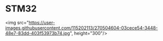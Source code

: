 # STM32
<img src="https://user-images.githubusercontent.com/115202113/270504604-03cece54-3448-48e7-83dd-403f53973b74.jpg", height="300"/>
